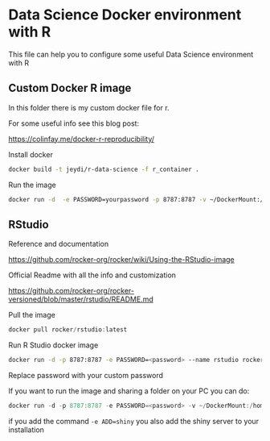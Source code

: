 # Data Science Docker environment with R

This file can help you to configure some useful Data Science environment with R



## Custom Docker R image

In this folder there is my custom docker file for r.  

For some useful info see this blog post:  

https://colinfay.me/docker-r-reproducibility/



Install docker

```bash
docker build -t jeydi/r-data-science -f r_container .
```



Run the image

```bash
docker run -d  -e PASSWORD=yourpassword -p 8787:8787 -v ~/DockerMount:/home/rstudio/Documents jeydi/r-data-science
```



## RStudio

Reference and documentation

https://github.com/rocker-org/rocker/wiki/Using-the-RStudio-image

Official Readme with all the info and customization

https://github.com/rocker-org/rocker-versioned/blob/master/rstudio/README.md



Pull the image

```powershell
docker pull rocker/rstudio:latest
```



Run R Studio docker image

```bash
docker run -d -p 8787:8787 -e PASSWORD=<password> --name rstudio rocker/rstudio 
```

Replace password with your custom password



If you want to run the image and sharing a folder on your PC you can do:

```powershell
docker run -d -p 8787:8787 -e PASSWORD=<password> -v ~/DockerMount:/home/rstudio/foobar --name rstudio rocker/rstudio
```

if you add the command `-e ADD=shiny` you also add the shiny server to your installation

